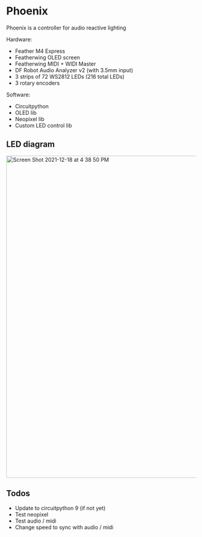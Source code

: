 # Phoenix

Phoenix is a controller for audio reactive lighting

Hardware:
- Feather M4 Express
- Featherwing OLED screen
- Featherwing MIDI + WIDI Master
- DF Robot Audio Analyzer v2 (with 3.5mm input)
- 3 strips of 72 WS2812 LEDs (216 total LEDs)
- 3 rotary encoders

Software:
- Circuitpython
- OLED lib
- Neopixel lib
- Custom LED control lib

## LED diagram

<img width="857" alt="Screen Shot 2021-12-18 at 4 38 50 PM" src="https://user-images.githubusercontent.com/178066/146659402-7a5e64f7-bc56-4eec-9cec-db7126da48a0.png">

## Todos

- Update to circuitpython 9 (if not yet)
- Test neopixel
- Test audio / midi
- Change speed to sync with audio / midi